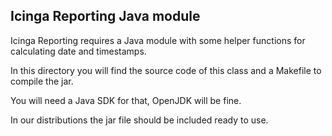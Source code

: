 Icinga Reporting Java module
----------------------------

Icinga Reporting requires a Java module with some helper functions for
calculating date and timestamps.

In this directory you will find the source code of this class and a Makefile
to compile the jar.

You will need a Java SDK for that, OpenJDK will be fine.

In our distributions the jar file should be included ready to use.
